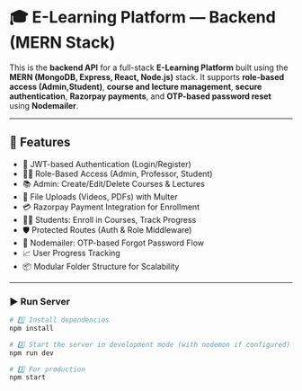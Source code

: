 # 🎓 E-Learning Platform — Backend (MERN Stack)

This is the **backend API** for a full-stack **E-Learning Platform** built using the **MERN (MongoDB, Express, React, Node.js)** stack. It supports **role-based access (Admin,Student)**, **course and lecture management**, **secure authentication**, **Razorpay payments**, and **OTP-based password reset** using **Nodemailer**.

---

## 🚀 Features

- 👤 JWT-based Authentication (Login/Register)
- 👮‍♂️ Role-Based Access (Admin, Professor, Student)
- 📚 Admin: Create/Edit/Delete Courses & Lectures
- 🎥 File Uploads (Videos, PDFs) with Multer
- 💳 Razorpay Payment Integration for Enrollment
- 🧑‍🎓 Students: Enroll in Courses, Track Progress
- 🛡️ Protected Routes (Auth & Role Middleware)
- 📩 Nodemailer: OTP-based Forgot Password Flow
- 📈 User Progress Tracking 
- 📦 Modular Folder Structure for Scalability

---

### ▶️ Run Server

```bash
# 1️⃣ Install dependencies
npm install

# 2️⃣ Start the server in development mode (with nodemon if configured)
npm run dev

# 3️⃣ For production
npm start



